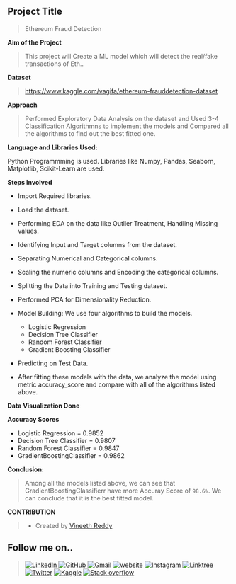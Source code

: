 
## Project Title

>Ethereum Fraud Detection

**Aim of the Project**  

>This project will Create a ML model which will detect the real/fake transactions of Eth..

**Dataset**  

>https://www.kaggle.com/vagifa/ethereum-frauddetection-dataset

**Approach**

>Performed Exploratory Data Analysis on the dataset and Used 3-4 Classification Algorithmns to implement the models and Compared all the algorithms to find out the best fitted one.

**Language and Libraries Used:**

Python Programmming is used.
Libraries like Numpy, Pandas, Seaborn, Matplotlib, Scikit-Learn are used.

**Steps Involved**

- Import Required libraries.
- Load the dataset.
- Performing EDA on the data like Outlier Treatment, Handling Missing values.
- Identifying Input and Target columns from the dataset.
- Separating Numerical and Categorical columns.
- Scaling the numeric columns and Encoding the categorical columns.
- Splitting the Data into Training and Testing dataset.
- Performed PCA for Dimensionality Reduction.
- Model Building: We use four algorithms to build the models.
    - Logistic Regression
    - Decision Tree Classifier
    - Random Forest Classifier
    - Gradient Boosting Classifier
- Predicting on Test Data. 

- After fitting these models with the data, we analyze the model using metric accuracy_score and compare with all of the algorithms listed above.

**Data Visualization Done**   



**Accuracy Scores**

- Logistic Regression  =  0.9852
- Decision Tree Classifier  = 0.9807
- Random Forest Classifier  = 0.9847
- GradientBoostingClassifier = 0.9862

**Conclusion:**

>Among all the models listed above, we can see that GradientBoostingClassifierr have more Accuray Score of ```98.6%```. We can conclude that it is the best fitted model.


**CONTRIBUTION**

>- Created by [Vineeth Reddy](https://linktr.ee/vineethreddy1997)

## Follow me on..

>[![LinkedIn](https://img.shields.io/badge/linkedin-%230077B5.svg?style=for-the-badge&logo=linkedin&logoColor=white)](https://www.linkedin.com/in/vineethreddy1997/)
[![GitHub](https://img.shields.io/badge/github-%23121011.svg?style=for-the-badge&logo=github&logoColor=white)](https://github.com/VineethReddy1997)
[![Gmail](https://img.shields.io/badge/Gmail-D14836?style=for-the-badge&logo=gmail&logoColor=white)](mailto:vineethreddywithds@gmail.com)
[![website](https://img.shields.io/badge/website-000000?style=for-the-badge&logo=About.me&logoColor=white)](https://vineethdata.github.io/)
[![Instagram](https://img.shields.io/badge/Instagram-E4405F?style=for-the-badge&logo=instagram&logoColor=white)](https://www.instagram.com/vineeth_reddy_2426/)
[![Linktree](https://img.shields.io/badge/linktree-39E09B?style=for-the-badge&logo=linktree&logoColor=white)](https://linktr.ee/vineethreddy1997)
[![Twitter](https://img.shields.io/badge/Twitter-1DA1F2?style=for-the-badge&logo=twitter&logoColor=white)](https://twitter.com/gangulavineeth1)
[![Kaggle](https://img.shields.io/badge/Kaggle-20BEFF?style=for-the-badge&logo=Kaggle&logoColor=white)](https://www.kaggle.com/vineethreddygangula)
[![Stack overflow](https://img.shields.io/badge/Stack_Overflow-FE7A16?style=for-the-badge&logo=stack-overflow&logoColor=white)](https://stackoverflow.com/users/18168904/vineeth-reddy-gangula)


